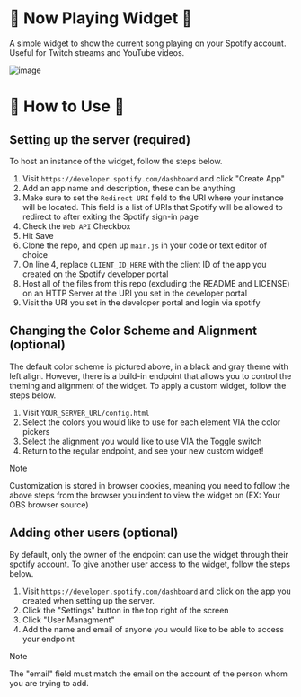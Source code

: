 # 🎵 Now Playing Widget 🎵

A simple widget to show the current song playing on your Spotify account. Useful for Twitch streams and YouTube videos.

![image](https://github.com/user-attachments/assets/42621fa6-3af0-4f4d-a2fd-96f1c273caf8)

# 🚀 How to Use 🚀

## Setting up the server (required)

To host an instance of the widget, follow the steps below.

1. Visit `https://developer.spotify.com/dashboard` and click "Create App"
2. Add an app name and description, these can be anything
3. Make sure to set the `Redirect URI` field to the URI where your instance will be located. This field is a list of URIs that Spotify will be allowed to redirect to after exiting the Spotify sign-in page
4. Check the `Web API` Checkbox
5. Hit Save
6. Clone the repo, and open up `main.js` in your code or text editor of choice
7. On line 4, replace `CLIENT_ID_HERE` with the client ID of the app you created on the Spotify developer portal
8. Host all of the files from this repo (excluding the README and LICENSE) on an HTTP Server at the URI you set in the developer portal
9. Visit the URI you set in the developer portal and login via spotify

## Changing the Color Scheme and Alignment (optional)

The default color scheme is pictured above, in a black and gray theme with left align. However, there is a build-in endpoint that allows you to control the theming and alignment of the widget. To apply a custom widget, follow the steps below.

1. Visit `YOUR_SERVER_URL/config.html`
2. Select the colors you would like to use for each element VIA the color pickers
3. Select the alignment you would like to use VIA the Toggle switch
4. Return to the regular endpoint, and see your new custom widget!

> [!NOTE]  
> Customization is stored in browser cookies, meaning you need to follow the above steps from the browser you indent to view the widget on (EX: Your OBS browser source)

## Adding other users (optional)

By default, only the owner of the endpoint can use the widget through their spotify account. To give another user access to the widget, follow the steps below.

1. Visit `https://developer.spotify.com/dashboard` and click on the app you created when setting up the server.
2. Click the "Settings" button in the top right of the screen
3. Click "User Managment"
4. Add the name and email of anyone you would like to be able to access your endpoint

> [!NOTE]  
> The "email" field must match the email on the account of the person whom you are trying to add.
